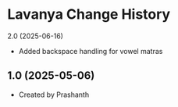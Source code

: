 Lavanya Change History
====================

2.0 (2025-06-16)
- Added backspace handling for vowel matras

1.0 (2025-05-06)
----------------
* Created by Prashanth
